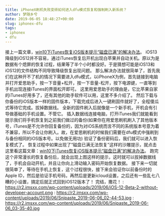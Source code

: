 ```yaml
---
title: iPhoneX刷机失败变砖如何进入dfu模式恢复和强制刷入新系统？
author: 梦随乡兮
date: 2019-06-05 18:48:27+00:00
slug: iphonex-dfu
tags:
- iphonex
- dfu
---
```

接上一篇文章，<a href="https://imsxx.com/itunes-ios.html" target="_blank" rel="noopener noreferrer">win10下iTunes恢复iOS版本提示“磁盘已满”的解决办法</a>。
iOS13降级到iOS12并不容易，通过iTunes恢复后开机出现白苹果并自动关机。原以为是数据有个熄屏的恢复过程，结果等了半个小时都没好。于是猜想可能是iOS13和iOS12的文件结构不同导致降级恢复出现问题。
那么解决办法就很简单了，首先我们在这种开不了机的情况下需要进入dfu模式，以iPhoneX为例，首先链接到电脑并打开爱思助手，按一下音量+松开，按一下音量-松开，按下电源键，一直等到手机出现连接iTunes的界面松开即可。
这里用爱思助手的理由是，它比苹果自家的iTunes好用多了，还有其他的助手软件可以用，这里不多介绍了。
然后下载与你备份的iOS版本一样的固件版本，下载完成后进入一键刷固件就好了，全程傻瓜式等待它完成。拔掉数据线。
全新的固件刷入后就像是一个新手机，开机会有引导做基础的手机设置。不管它。
插入数据线连接电脑，打开iTunes我们就能看到提示我们将手机恢复到之前我们做过的备份(如果你在用爱思刷机刷入了其他版本号，iTunes是不允许你回复备份的，因为对iOS系统而言不同的系统版本号意为着不兼容，所以不会让你刷入。故，在爱思刷机的时候我们需要在dfu模式中强刷到与备份相同的iOS版本号。以免做无用功)
验证了备份密码后，我们就可以进入恢复模式了。
恢复过程中如果出现了“磁盘已满无法恢复”这样的沙雕提示，就点击这里看这篇文章：<a href="https://imsxx.com/itunes-ios.html" target="_blank" rel="noopener noreferrer">win10下iTunes恢复iOS版本提示“磁盘已满”的解决办法</a>。
跑完这个非常漫长的恢复备份后，就会出现上图这样的提示，这时就可以拔掉数据线了，手机会自动开机，并且让你向上滑动输入密码开始恢复数据。
接下来一切就很简单了，等待在手机上恢复，这个过程很快，接下来会验证你以前备份时的Apple ID，然后是验证手机号码，再然后是更新icloud设置，之后还有一些乱七八糟的小设置，搞定后就正式回到iOS12版本了！
完结，撒花！
: https://r2.imsxx.com/wp-content/uploads/2019/06/iOS-12-Beta-2-without-developer-account.png
: https://r2.imsxx.com/wp-content/uploads/2019/06/Snipaste_2019-06-06_02-44-53.jpg
: https://r2.imsxx.com/wp-content/uploads/2019/06/Snipaste_2019-06-06_03-35-40.jpg
